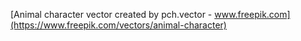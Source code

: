 [Animal character vector created by pch.vector - www.freepik.com](https://www.freepik.com/vectors/animal-character)
